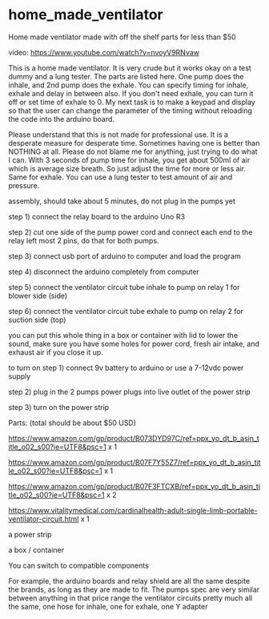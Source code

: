 # home_made_ventilator
Home made ventilator made with off the shelf parts for less than $50

video: https://www.youtube.com/watch?v=nvoyV9RNvaw

This is a home made ventilator.  It is very crude but it works okay on a test dummy and a lung tester.  The parts are listed here.  One pump does the inhale, and 2nd pump does the exhale.  You can specify timing for inhale, exhale and delay in between also.  If you don't need exhale, you can turn it off or set time of exhale to 0.   My next task is to make a keypad and display so that the user can change the parameter of the timing without reloading the code into the arduino board.

Please understand that this is not made for professional use.  It is a desperate measure for desperate time.  Sometimes having one is better than NOTHING at all.  Please do not blame me for anything, just trying to do what I can.  With 3 seconds of pump time for inhale, you get about 500ml of air which is average size breath.  So just adjust the time for more or less air.  Same for exhale.  You can use a lung tester to test amount of air and pressure.

assembly, should take about 5 minutes, do not plug in the pumps yet

step 1) connect the relay board to the arduino Uno R3

step 2) cut one side of the pump power cord and connect each end to the relay left most 2 pins, do that for both pumps.

step 3) connect usb port of arduino to computer and load the program

step 4) disconnect the arduino completely from computer

step 5) connect the ventilator circuit tube inhale to pump on relay 1 for blower side (side)

step 6) connect the ventilator circuit tube exhale to pump on relay 2 for suction side (top)

you can put this whole thing in a box or container with lid to lower the sound, make sure you have some holes for power cord, fresh air intake, and exhaust air if you close it up.


to turn on
step 1) connect 9v battery to arduino or use a 7-12vdc power supply

step 2) plug in the 2 pumps power plugs into live outlet of the power strip

step 3) turn on the power strip

Parts:  (total should be about $50 USD)

https://www.amazon.com/gp/product/B073DYD97C/ref=ppx_yo_dt_b_asin_title_o02_s00?ie=UTF8&psc=1  x 1

https://www.amazon.com/gp/product/B07F7Y55Z7/ref=ppx_yo_dt_b_asin_title_o02_s00?ie=UTF8&psc=1  x  1 

https://www.amazon.com/gp/product/B07F3FTCXB/ref=ppx_yo_dt_b_asin_title_o02_s00?ie=UTF8&psc=1  x 2

https://www.vitalitymedical.com/cardinalhealth-adult-single-limb-portable-ventilator-circuit.html x 1 

a power strip

a box / container

You can switch to compatible components

For example, the arduino boards and relay shield are all the same despite the brands, as long as they are made to fit.
The pumps spec are very similar between anything in that price range
the ventilator circuits pretty much all the same, one hose for inhale, one for exhale, one Y adapter

